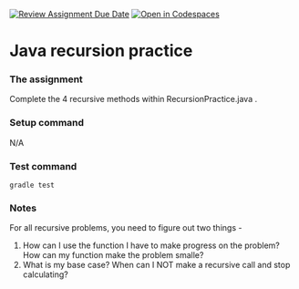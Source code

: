 [![Review Assignment Due Date](https://classroom.github.com/assets/deadline-readme-button-22041afd0340ce965d47ae6ef1cefeee28c7c493a6346c4f15d667ab976d596c.svg)](https://classroom.github.com/a/ifB2Bfu1)
[![Open in Codespaces](https://classroom.github.com/assets/launch-codespace-2972f46106e565e64193e422d61a12cf1da4916b45550586e14ef0a7c637dd04.svg)](https://classroom.github.com/open-in-codespaces?assignment_repo_id=15924832)
# Java recursion practice


### The assignment
Complete the 4 recursive methods within RecursionPractice.java .

### Setup command
N/A

### Test command
`gradle test`

### Notes
For all recursive problems, you need to figure out two things - 
1) How can I use the function I have to make progress on the problem? How can my function make the problem smalle?
2) What is my base case? When can I NOT make a recursive call and stop calculating?
